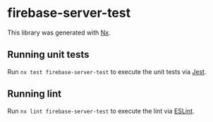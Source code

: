 # firebase-server-test

This library was generated with [Nx](https://nx.dev).

## Running unit tests

Run `nx test firebase-server-test` to execute the unit tests via [Jest](https://jestjs.io).

## Running lint

Run `nx lint firebase-server-test` to execute the lint via [ESLint](https://eslint.org/).
